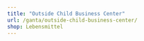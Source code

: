 ```yaml
---
title: "Outside Child Business Center"
url: /ganta/outside-child-business-center/
shop: Lebensmittel
---
```

